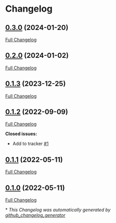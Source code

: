 # Changelog

## [0.3.0](https://github.com/buluma/ansible-role-mssql/tree/0.3.0) (2024-01-20)

[Full Changelog](https://github.com/buluma/ansible-role-mssql/compare/0.2.0...0.3.0)

## [0.2.0](https://github.com/buluma/ansible-role-mssql/tree/0.2.0) (2024-01-02)

[Full Changelog](https://github.com/buluma/ansible-role-mssql/compare/0.1.3...0.2.0)

## [0.1.3](https://github.com/buluma/ansible-role-mssql/tree/0.1.3) (2023-12-25)

[Full Changelog](https://github.com/buluma/ansible-role-mssql/compare/0.1.2...0.1.3)

## [0.1.2](https://github.com/buluma/ansible-role-mssql/tree/0.1.2) (2022-09-09)

[Full Changelog](https://github.com/buluma/ansible-role-mssql/compare/0.1.1...0.1.2)

**Closed issues:**

- Add to tracker [\#1](https://github.com/buluma/ansible-role-mssql/issues/1)

## [0.1.1](https://github.com/buluma/ansible-role-mssql/tree/0.1.1) (2022-05-11)

[Full Changelog](https://github.com/buluma/ansible-role-mssql/compare/0.1.0...0.1.1)

## [0.1.0](https://github.com/buluma/ansible-role-mssql/tree/0.1.0) (2022-05-11)

[Full Changelog](https://github.com/buluma/ansible-role-mssql/compare/e5ea27da1aa6fc888a983968e6eee66b1779e311...0.1.0)



\* *This Changelog was automatically generated by [github_changelog_generator](https://github.com/github-changelog-generator/github-changelog-generator)*
